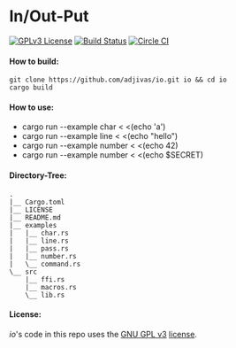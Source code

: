 # In/Out-Put

[![GPLv3 License](http://img.shields.io/badge/license-GPLv3-blue.svg)](https://www.gnu.org/copyleft/gpl.html)
[![Build Status](https://travis-ci.org/adjivas/io.svg)](https://travis-ci.org/adjivas/io)
[![Circle CI](https://circleci.com/gh/adjivas/io/tree/master.svg?style=svg)](https://circleci.com/gh/adjivas/io/tree/master)

#### How to build:
```shell
git clone https://github.com/adjivas/io.git io && cd io
cargo build
```

#### How to use:
* cargo run --example char < <(echo 'a')
* cargo run --example line < <(echo "hello")
* cargo run --example number < <(echo 42)
* cargo run --example number < <(echo $SECRET)

#### Directory-Tree:
```shell
.
|__ Cargo.toml
|__ LICENSE
|__ README.md
|__ examples
|   |__ char.rs
|   |__ line.rs
|   |__ pass.rs
|   |__ number.rs
|   \__ command.rs
\__ src
    |__ ffi.rs
    |__ macros.rs
    \__ lib.rs
```

#### License:
*io*'s code in this repo uses the [GNU GPL v3](http://www.gnu.org/licenses/gpl-3.0.html) [license](https://github.com/adjivas/io/blob/master/LICENSE).

